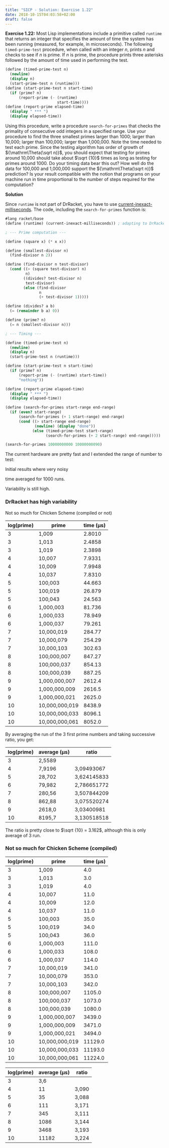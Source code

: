 ```yaml
---
title: "SICP - Solution: Exercise 1.22"
date: 2018-10-15T04:03:58+02:00
draft: false
---
```


**Exercise 1.22:** Most Lisp implementations include a primitive called `runtime` that returns an integer that specifies the amount of time the system has been running (measured, for example, in microseconds). The following `timed-prime-test` procedure, when called with an integer $n$, prints $n$ and checks to see if $n$ is prime. If $n$ is prime, the procedure prints three asterisks followed by the amount of time used in performing the test.

```scheme
(define (timed-prime-test n)
  (newline)
  (display n)
  (start-prime-test n (runtime)))
(define (start-prime-test n start-time)
  (if (prime? n)
      (report-prime (- (runtime)
                       start-time))))
(define (report-prime elapsed-time)
  (display " *** ")
  (display elapsed-time))
```

Using this procedure, write a procedure `search-for-primes` that checks the primality of consecutive odd integers in a specified range. Use your procedure to find the three smallest primes larger than 1000; larger than 10,000; larger than 100,000; larger than 1,000,000. Note the time needed to test each prime. Since the testing algorithm has order of growth of ${\mathrm\Theta(\sqrt n)}$, you should expect that testing for primes around 10,000 should take about $\sqrt {10}$ times as long as testing for primes around 1000. Do your timing data bear this out? How well do the data for 100,000 and 1,000,000 support the ${\mathrm\Theta(\sqrt n)}$ prediction? Is your result compatible with the notion that programs on your machine run in time proportional to the number of steps required for the computation?

**Solution**

Since `runtime` is not part of DrRacket, you have to use [current-inexact-milliseconds](https://docs.racket-lang.org/reference/time.html#%28def._%28%28quote._~23~25kernel%29._current-inexact-milliseconds%29%29). The code, including the `search-for-primes` function is:

```scheme
#lang racket/base
(define (runtime) (current-inexact-milliseconds)) ; adapting to DrRacket

; --- Prime computation ---

(define (square x) (* x x))

(define (smallest-divisor n)
  (find-divisor n 2))

(define (find-divisor n test-divisor)
  (cond ((> (square test-divisor) n)
         n)
        ((divides? test-divisor n)
         test-divisor)
        (else (find-divisor
               n
               (+ test-divisor 1)))))

(define (divides? a b)
  (= (remainder b a) 0))

(define (prime? n)
  (= n (smallest-divisor n)))

; --- Timing ---

(define (timed-prime-test n)
  (newline)
  (display n)
  (start-prime-test n (runtime)))

(define (start-prime-test n start-time)
  (if (prime? n)
      (report-prime (- (runtime) start-time))
      "nothing"))

(define (report-prime elapsed-time)
  (display " *** ")
  (display elapsed-time))

(define (search-for-primes start-range end-range)
  (if (even? start-range)
      (search-for-primes (+ 1 start-range) end-range)
      (cond ((> start-range end-range)
             (newline) (display "done"))
            (else (timed-prime-test start-range)
                  (search-for-primes (+ 2 start-range) end-range)))))

(search-for-primes 10000000000 10000000090)
```

The current hardware are pretty fast and I extended the range of number to test:

Initial results where very noisy

time averaged for 1000 runs.

Variability is still high.
### DrRacket has high variability
Not so much for Chicken Scheme (compiled or not)

| log(prime) | prime          | time (µs) |
| ---------- | -------------- | --------- |
| 3          | 1,009          | 2.8010    |
| 3          | 1,013          | 2.4858    |
| 3          | 1,019          | 2.3898    |
| 4          | 10,007         | 7.9331    |
| 4          | 10,009         | 7.9948    |
| 4          | 10,037         | 7.8310    |
| 5          | 100,003        | 44.663    |
| 5          | 100,019        | 26.879    |
| 5          | 100,043        | 24.563    |
| 6          | 1,000,003      | 81.736    |
| 6          | 1,000,033      | 78.949    |
| 6          | 1,000,037      | 79.261    |
| 7          | 10,000,019     | 284.77    |
| 7          | 10,000,079     | 254.29    |
| 7          | 10,000,103     | 302.63    |
| 8          | 100,000,007    | 847.27    |
| 8          | 100,000,037    | 854.13    |
| 8          | 100,000,039    | 887.25    |
| 9          | 1,000,000,007  | 2612.4    |
| 9          | 1,000,000,009  | 2616.5    |
| 9          | 1,000,000,021  | 2625.0    |
| 10         | 10,000,000,019 | 8438.9    |
| 10         | 10,000,000,033 | 8096.1    |
| 10         | 10,000,000,061 | 8052.0    |

By averaging the run of the 3 first prime numbers and taking successive ratio, you get:

| log(prime) | average (µs) | ratio       |
| ---------- | ------------ | ----------- |
| 3          | 2,5589       |             |
| 4          | 7,9196       | 3,09493067  |
| 5          | 28,702       | 3,624145833 |
| 6          | 79,982       | 2,786651772 |
| 7          | 280,56       | 3,507844209 |
| 8          | 862,88       | 3,075520274 |
| 9          | 2618,0       | 3,03400981  |
| 10         | 8195,7       | 3,130518518 |

The ratio is pretty close to $\sqrt {10} = 3.162$, although this is only average of 3 run.


### Not so much for Chicken Scheme (compiled)

| log(prime) | prime          | time (µs) |
| ---------- | -------------- | --------- |
| 3          | 1,009          | 4.0       |
| 3          | 1,013          | 3.0       |
| 3          | 1,019          | 4.0       |
| 4          | 10,007         | 11.0      |
| 4          | 10,009         | 12.0      |
| 4          | 10,037         | 11.0      |
| 5          | 100,003        | 35.0      |
| 5          | 100,019        | 34.0      |
| 5          | 100,043        | 36.0      |
| 6          | 1,000,003      | 111.0     |
| 6          | 1,000,033      | 108.0     |
| 6          | 1,000,037      | 114.0     |
| 7          | 10,000,019     | 341.0     |
| 7          | 10,000,079     | 353.0     |
| 7          | 10,000,103     | 342.0     |
| 8          | 100,000,007    | 1105.0    |
| 8          | 100,000,037    | 1073.0    |
| 8          | 100,000,039    | 1080.0    |
| 9          | 1,000,000,007  | 3439.0    |
| 9          | 1,000,000,009  | 3471.0    |
| 9          | 1,000,000,021  | 3494.0    |
| 10         | 10,000,000,019 | 11129.0   |
| 10         | 10,000,000,033 | 11193.0   |
| 10         | 10,000,000,061 | 11224.0   |

| log(prime) | average (µs) | ratio |
| ---------- | ------------ | ----- |
| 3          | 3,6          |       |
| 4          | 11           | 3,090 |
| 5          | 35           | 3,088 |
| 6          | 111          | 3,171 |
| 7          | 345          | 3,111 |
| 8          | 1086         | 3,144 |
| 9          | 3468         | 3,193 |
| 10         | 11182        | 3,224 |



